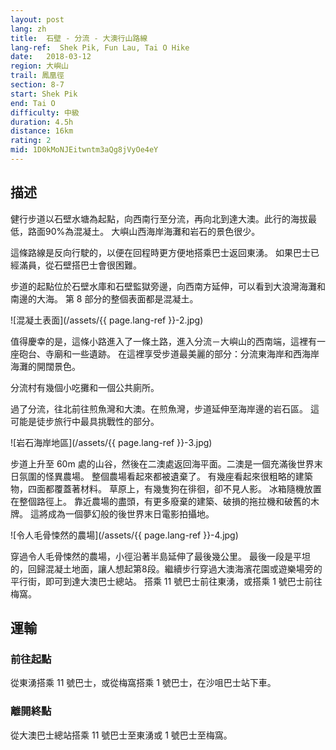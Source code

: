 ```yaml
---
layout: post
lang: zh
title:  石壁 - 分流 - 大澳行山路線
lang-ref:  Shek Pik, Fun Lau, Tai O Hike
date:   2018-03-12
region: 大嶼山
trail: 鳳凰徑
section: 8-7
start: Shek Pik
end: Tai O
difficulty: 中級
duration: 4.5h
distance: 16km
rating: 2
mid: 1D0kMoNJEitwntm3aQg8jVyOe4eY
---
```

## 描述

健行步道以石壁水塘為起點，向西南行至分流，再向北到達大澳。此行的海拔最低，路面90%為混凝土。 大嶼山西海岸海灘和岩石的景色很少。

這條路線是反向行駛的，以便在回程時更方便地搭乘巴士返回東湧。 如果巴士已經滿員，從石壁搭巴士會很困難。

步道的起點位於石壁水庫和石壁監獄旁邊，向西南方延伸，可以看到大浪灣海灘和南邊的大海。 第 8 部分的整個表面都是混凝土。

![混凝土表面](/assets/{{ page.lang-ref }}-2.jpg)

值得慶幸的是，這條小路進入了一條土路，進入分流－大嶼山的西南端，這裡有一座砲台、寺廟和一些遺跡。 在這裡享受步道最美麗的部分：分流東海岸和西海岸海灘的開闊景色。

分流村有幾個小吃攤和一個公共廁所。

過了分流，往北前往煎魚灣和大澳。在煎魚灣，步道延伸至海岸邊的岩石區。 這可能是徒步旅行中最具挑戰性的部分。

![岩石海岸地區](/assets/{{ page.lang-ref }}-3.jpg)

步道上升至 60m 處的山谷，然後在二澳處返回海平面。二澳是一個充滿後世界末日氛圍的怪異農場。 整個農場看起來都被遺棄了。 有幾座看起來很粗略的建築物，四面都覆蓋著材料。 草原上，有幾隻狗在徘徊，卻不見人影。 冰箱隨機放置在整個路徑上。 靠近農場的盡頭，有更多廢棄的建築、破損的拖拉機和破舊的木牌。 這將成為一個夢幻般的後世界末日電影拍攝地。

![令人毛骨悚然的農場](/assets/{{ page.lang-ref }}-4.jpg)

穿過令人毛骨悚然的農場，小徑沿著半島延伸了最後幾公里。 最後一段是平坦的，回歸混凝土地面，讓人想起第8段。繼續步行穿過大澳海濱花園或遊樂場旁的平行街，即可到​​達大澳巴士總站。 搭乘 11 號巴士前往東湧，或搭乘 1 號巴士前往梅窩。



## 運輸

### 前往起點

從東湧搭乘 11 號巴士，或從梅窩搭乘 1 號巴士，在沙咀巴士站下車。

### 離開終點

從大澳巴士總站搭乘 11 號巴士至東湧或 1 號巴士至梅窩。